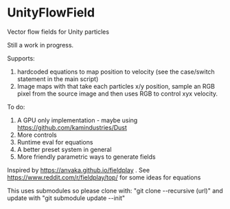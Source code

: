 # UnityFlowField
Vector flow fields for Unity particles

Still a work in progress.

Supports:

1. hardcoded equations to map position to velocity (see the case/switch statement in the main script)
2. Image maps with that take each particles x/y position, sample an RGB pixel from the source image and then uses RGB to control xyx velocity.

To do:

1. A GPU only implementation - maybe using https://github.com/kamindustries/Dust
2. More controls
3. Runtime eval for equations
4. A better preset system in general
5. More friendly parametric ways to generate fields

Inspired by https://anvaka.github.io/fieldplay . See https://www.reddit.com/r/fieldplay/top/ for some ideas for equations


This uses submodules so please clone with: "git clone --recursive (url)" and update with "git submodule update --init"
